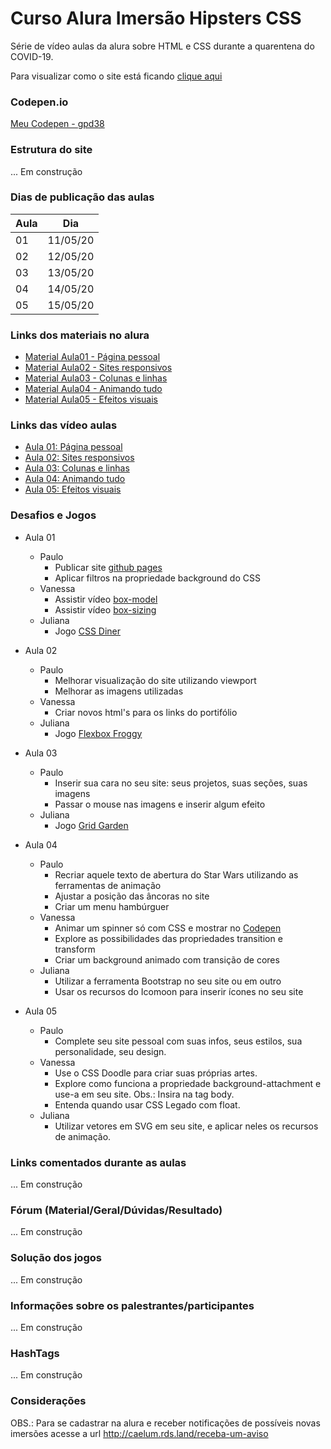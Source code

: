 # Curso Alura Imersão Hipsters CSS

Série de vídeo aulas da alura sobre HTML e CSS durante a quarentena do COVID-19.

Para visualizar como o site está ficando [clique aqui](#)

### Codepen.io

[Meu Codepen - gpd38](https://codepen.io/gpd38/pens/public?grid_type=list)

### Estrutura do site

... Em construção

### Dias de publicação das aulas

Aula|Dia
----|----
01|11/05/20
02|12/05/20
03|13/05/20
04|14/05/20
05|15/05/20

### Links dos materiais no alura

- [Material Aula01 - Página pessoal](https://www.alura.com.br/imersao-css/aula01-css-pagina-pessoal)
- [Material Aula02 - Sites responsivos](https://www.alura.com.br/imersao-css/aula02-css-pagina-pessoal)
- [Material Aula03 - Colunas e linhas](https://www.alura.com.br/imersao-css/aula03-grid)
- [Material Aula04 - Animando tudo](https://www.alura.com.br/imersao-css/aula04-animando-tudo)
- [Material Aula05 - Efeitos visuais](https://www.alura.com.br/imersao-css/aula05-efeitos-visuais)

### Links das vídeo aulas

- [Aula 01: Página pessoal](https://youtu.be/jf_JVto07qg)
- [Aula 02: Sites responsivos](https://youtu.be/eGezltWKCbE)
- [Aula 03: Colunas e linhas](https://youtu.be/mHC1k-18lQI)
- [Aula 04: Animando tudo](https://youtu.be/FQt4WK0U4pM)
- [Aula 05: Efeitos visuais](https://youtu.be/LwdXpJPixFo)

### Desafios e Jogos

- Aula 01 
	- Paulo 
		- Publicar site [github pages](#)
		- Aplicar filtros na propriedade background do CSS
	- Vanessa
		- Assistir vídeo [box-model](https://youtu.be/pZrAG27KZSg)
		- Assistir vídeo [box-sizing](https://youtu.be/Q33ojlocKc0)
	- Juliana
		- Jogo [CSS Diner](http://flukeout.github.io/)

- Aula 02
	- Paulo
		- Melhorar visualização do site utilizando viewport
		- Melhorar as imagens utilizadas
	- Vanessa
		- Criar novos html's para os links do portifólio
	- Juliana
		- Jogo [Flexbox Froggy](https://flexboxfroggy.com/)

- Aula 03
	- Paulo
		- Inserir sua cara no seu site: seus projetos, suas seções, suas imagens
		- Passar o mouse nas imagens e inserir algum efeito
	- Juliana
		- Jogo [Grid Garden](https://cssgridgarden.com/)

- Aula 04
	- Paulo
		- Recriar aquele texto de abertura do Star Wars utilizando as ferramentas de animação
		- Ajustar a posição das âncoras no site
		- Criar um menu hambúrguer
	- Vanessa
		- Animar um spinner só com CSS e mostrar no [Codepen](#)
		- Explore as possibilidades das propriedades transition e transform
		- Criar um background animado com transição de cores
	- Juliana
		- Utilizar a ferramenta Bootstrap no seu site ou em outro
		- Usar os recursos do Icomoon para inserir ícones no seu site

- Aula 05
	- Paulo
		- Complete seu site pessoal com suas infos, seus estilos, sua personalidade, seu design.
	- Vanessa
		- Use o CSS Doodle para criar suas próprias artes.
		- Explore como funciona a propriedade background-attachment e use-a em seu site. Obs.: Insira na tag body.
		- Entenda quando usar CSS Legado com float.
	- Juliana
		- Utilizar vetores em SVG em seu site, e aplicar neles os recursos de animação.

### Links comentados durante as aulas

... Em construção

### Fórum (Material/Geral/Dúvidas/Resultado)

... Em construção

### Solução dos jogos

... Em construção

### Informações sobre os palestrantes/participantes

... Em construção

### HashTags

... Em construção

### Considerações

OBS.: Para se cadastrar na alura e receber notificações de possíveis novas imersões acesse a url http://caelum.rds.land/receba-um-aviso
